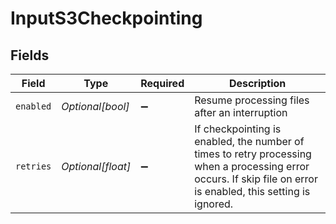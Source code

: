 # InputS3Checkpointing


## Fields

| Field                                                                                                                                                           | Type                                                                                                                                                            | Required                                                                                                                                                        | Description                                                                                                                                                     |
| --------------------------------------------------------------------------------------------------------------------------------------------------------------- | --------------------------------------------------------------------------------------------------------------------------------------------------------------- | --------------------------------------------------------------------------------------------------------------------------------------------------------------- | --------------------------------------------------------------------------------------------------------------------------------------------------------------- |
| `enabled`                                                                                                                                                       | *Optional[bool]*                                                                                                                                                | :heavy_minus_sign:                                                                                                                                              | Resume processing files after an interruption                                                                                                                   |
| `retries`                                                                                                                                                       | *Optional[float]*                                                                                                                                               | :heavy_minus_sign:                                                                                                                                              | If checkpointing is enabled, the number of times to retry processing when a processing error occurs. If skip file on error is enabled, this setting is ignored. |